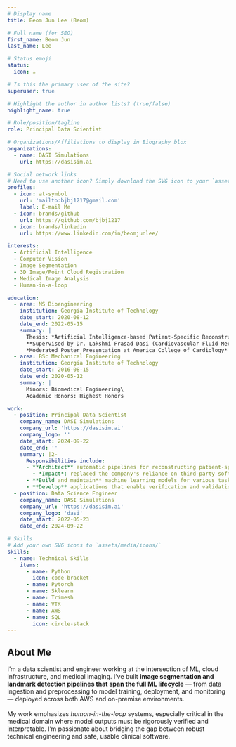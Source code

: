 ```yaml
---
# Display name
title: Beom Jun Lee (Beom)

# Full name (for SEO)
first_name: Beom Jun
last_name: Lee

# Status emoji
status:
  icon: ☕

# Is this the primary user of the site?
superuser: true

# Highlight the author in author lists? (true/false)
highlight_name: true

# Role/position/tagline
role: Principal Data Scientist

# Organizations/Affiliations to display in Biography blox
organizations:
  - name: DASI Simulations
    url: https://dasisim.ai

# Social network links
# Need to use another icon? Simply download the SVG icon to your `assets/media/icons/` folder.
profiles:
  - icon: at-symbol
    url: 'mailto:bjbj1217@gmail.com'
    label: E-mail Me
  - icon: brands/github
    url: https://github.com/bjbj1217
  - icon: brands/linkedin
    url: https://www.linkedin.com/in/beomjunlee/

interests:
  - Artificial Intelligence
  - Computer Vision
  - Image Segmentation
  - 3D Image/Point Cloud Registration
  - Medical Image Analysis
  - Human-in-a-loop

education:
  - area: MS Bioengineering
    institution: Georgia Institute of Technology
    date_start: 2020-08-12
    date_end: 2022-05-15
    summary: |
      Thesis: *Artificial Intelligence-based Patient-Specific Reconstruction of Aortic Root in Transcatheter Aortic Valve Replacement Patients*<br>
      **Supervised by Dr. Lakshmi Prasad Dasi (Cardiovascular Fluid Mechanics Laboratory)**<br>
      *Moderated Poster Presentation at America College of Cardiology*
  - area: BSc Mechanical Engineering
    institution: Georgia Institute of Technology
    date_start: 2016-08-15
    date_end: 2020-05-12
    summary: |
      Minors: Biomedical Engineering\
      Academic Honors: Highest Honors

work:
  - position: Principal Data Scientist
    company_name: DASI Simulations
    company_url: 'https://dasisim.ai'
    company_logo: ''
    date_start: 2024-09-22
    date_end: ''
    summary: |2-
      Responsibilities include:
      - **Architect** automatic pipelines for reconstructing patient-specific anatomical structures from CT images 
        - *Impact*: replaced the company's reliance on third-party software, resulting in an estimated **$470,000/year** savings in licensing fees, reduced processing time per case by **30%**, and enabled control over data privacy and regulatory compliance in a medical imaging workflow.
      - **Build and maintain** machine learning models for various tasks including *landmark detection, 3D image segmentation, point-cloud clustering*, etc.
      - **Develop** applications that enable verification and validation of outputs of automatic pipelines 
  - position: Data Science Engineer
    company_name: DASI Simulations
    company_url: 'https://dasisim.ai'
    company_logo: 'dasi'
    date_start: 2022-05-23
    date_end: 2024-09-22

# Skills
# Add your own SVG icons to `assets/media/icons/`
skills:
  - name: Technical Skills
    items:
      - name: Python
        icon: code-bracket
      - name: Pytorch
      - name: Sklearn
      - name: Trimesh
      - name: VTK
      - name: AWS
      - name: SQL
        icon: circle-stack
---
```


## About Me
I’m a data scientist and engineer working at the intersection of ML, cloud infrastructure, and medical imaging. I’ve built **image segmentation and landmark detection pipelines that span the full ML lifecycle** — from data ingestion and preprocessing to model training, deployment, and monitoring — deployed across both AWS and on-premise environments. <br>\
My work emphasizes *human-in-the-loop* systems, especially critical in the medical domain where model outputs must be rigorously verified and interpretable. I’m passionate about bridging the gap between robust technical engineering and safe, usable clinical software.
